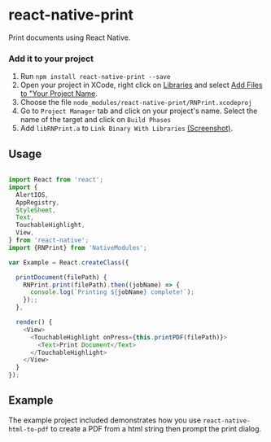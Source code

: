 # react-native-print

Print documents using React Native.

### Add it to your project

1. Run `npm install react-native-print --save`
2. Open your project in XCode, right click on [Libraries](http://url.brentvatne.ca/jQp8) and select [Add Files to "Your Project Name](http://url.brentvatne.ca/1gqUD).
3. Choose the file `node_modules/react-native-print/RNPrint.xcodeproj`
4. Go to `Project Manager` tab and click on your project's name. Select the name of the target and click on `Build Phases`
5. Add `libRNPrint.a` to `Link Binary With Libraries`
   [(Screenshot)](http://url.brentvatne.ca/17Xfe).

## Usage
```javascript

import React from 'react';
import {
  AlertIOS,
  AppRegistry,
  StyleSheet,
  Text,
  TouchableHighlight,
  View,
} from 'react-native';
import {RNPrint} from 'NativeModules';

var Example = React.createClass({

  printDocument(filePath) {
    RNPrint.print(filePath).then((jobName) => {
      console.log(`Printing ${jobName} complete!`);
    });;
  },

  render() {
    <View>
      <TouchableHighlight onPress={this.printPDF(filePath)}>
        <Text>Print Document</Text>
      </TouchableHighlight>
    </View>
  }
});
```

## Example
The example project included demonstrates how you use `react-native-html-to-pdf` to create a PDF from a html string then prompt the print dialog.

